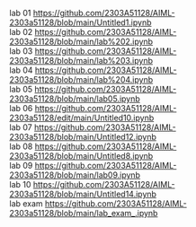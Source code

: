 lab 01 https://github.com/2303A51128/AIML-2303a51128/blob/main/Untitled1.ipynb       
lab 02 https://github.com/2303A51128/AIML-2303a51128/blob/main/lab%202.ipynb       
lab 03 https://github.com/2303A51128/AIML-2303a51128/blob/main/lab%203.ipynb                 
lab 04 https://github.com/2303A51128/AIML-2303a51128/blob/main/lab%204.ipynb    
lab 05 https://github.com/2303A51128/AIML-2303a51128/blob/main/lab05.ipynb     
lab 06 https://github.com/2303A51128/AIML-2303a51128/edit/main/Untitled10.ipynb             
lab 07 https://github.com/2303A51128/AIML-2303a51128/blob/main/Untitled12.ipynb               
lab 08 https://github.com/2303A51128/AIML-2303a51128/blob/main/Untitled8.ipynb             
lab 09 https://github.com/2303A51128/AIML-2303a51128/blob/main/lab09.ipynb            
lab 10 https://github.com/2303A51128/AIML-2303a51128/blob/main/Untitled14.ipynb      
 lab exam https://github.com/2303A51128/AIML-2303a51128/blob/main/lab_exam_.ipynb   
